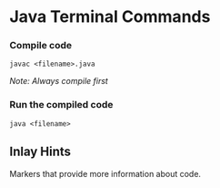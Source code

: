 # Java Terminal Commands

### Compile code

`javac <filename>.java`

_Note: Always compile first_

### Run the compiled code

`java <filename>`

## Inlay Hints

Markers that provide more information about code.
